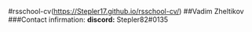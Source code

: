 #rsschool-cv(https://Stepler17.github.io/rsschool-cv/)
##Vadim Zheltikov
###Contact infirmation:
**discord:** Stepler82#0135